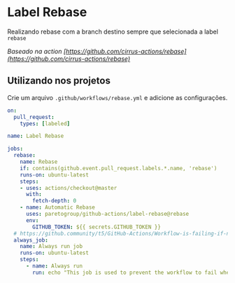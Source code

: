 # Label Rebase

Realizando rebase com a branch destino sempre que selecionada a label `rebase`

_Baseado na action [https://github.com/cirrus-actions/rebase](https://github.com/cirrus-actions/rebase)_

## Utilizando nos projetos

Crie um arquivo `.github/workflows/rebase.yml` e adicione as configurações.

```yaml
on: 
  pull_request:
    types: [labeled]

name: Label Rebase

jobs:
  rebase:
    name: Rebase
    if: contains(github.event.pull_request.labels.*.name, 'rebase')
    runs-on: ubuntu-latest
    steps:
    - uses: actions/checkout@master
      with:
        fetch-depth: 0
    - name: Automatic Rebase
      uses: paretogroup/github-actions/label-rebase@rebase
      env:
        GITHUB_TOKEN: ${{ secrets.GITHUB_TOKEN }}
  # https://github.community/t5/GitHub-Actions/Workflow-is-failing-if-no-job-can-be-ran-due-to-condition/m-p/38186#M3250
  always_job:
    name: Always run job
    runs-on: ubuntu-latest
    steps:
      - name: Always run
        run: echo "This job is used to prevent the workflow to fail when all other jobs are skipped." 
```